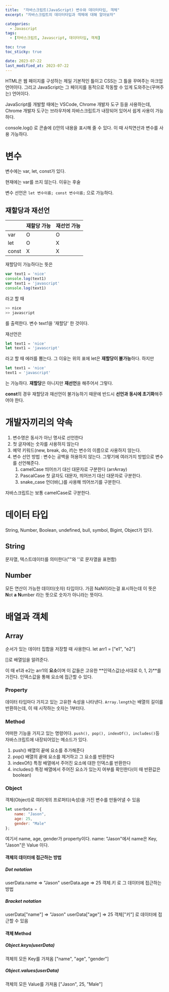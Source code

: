 ```yaml
---
title:  "자바스크립트(JavaScript) 변수와 데이터타입, 객체"
excerpt: "자바스크립트의 데이터타입과 객체에 대해 알아보자"

categories:
  - Javascript
tags:
  - [자바스크립트, Javascript, 데이터타입, 객체]

toc: true
toc_sticky: true

date: 2023-07-22
last_modified_at: 2023-07-22
---
```


HTML은 웹 페이지를 구성하는 제일 기본적인 틀이고
CSS는 그 틀을 꾸며주는 마크업 언어이다.
그리고 JavaScript는 그 페이지를 동적으로 작동할 수 있게 도와주는(꾸며주는) 언어이다.

JavaScript를 개발할 때에는 VSCode, Chrome 개발자 도구 등을 사용하는데, Chrome 개발자 도구는 브라우저에 자바스크립트가 내장되어 있어서 쉽게 사용이 가능하다.

console.log() 로 콘솔에 ()안의 내용을 표시해 줄 수 있다. 이 때 사칙연산과 변수를 사용 가능하다.

# 변수

변수에는 var, let, const가 있다.

현재에는 var를 쓰지 않는다. 이유는 후술

변수 선언은 ``let 변수이름; const 변수이름;`` 으로 가능하다.

## 재할당과 재선언

||재할당 가능|재선언 가능|
|--|----|----|
|var|O|O|
|let|O|X|
|const|X|X|

재할당이 가능하다는 뜻은

```js
var text1 = 'nice'
console.log(text1)
var text1 = 'javascript'
console.log(text1)
```

라고 할 때

```js
>> nice
>> javascript
```

를 출력한다. 변수 text1을 '재할당' 한 것이다.

재선언은

```js
let text1 = 'nice'
let text1 = 'javascript'
```

라고 할 때 에러를 뿜는다. 그 이유는 위의 표에 let은 **재할당이 불가능**하다. 하지만

```js
let text1 = 'nice'
text1 = 'javascript'
```

는 가능하다. **재할당**은 아니지만 **재선언**을 해주어서 그렇다.

**const**의 경우 재할당과 재선언이 불가능하기 때문에 반드시 **선언과 동시에 초기화**해주어야 한다.

# 개발자끼리의 약속

1. 변수명은 동사가 아닌 명사로 선언한다
2. 첫 글자에는 숫자를 사용하지 않는다
3. 예약 키워드(new, break, do, if)는 변수의 이름으로 사용하지 않는다.
4. 변수 선언 방법 : 변수는 공백을 허용하지 않는다. 그렇기에 여러가지 방법으로 변수를 선언해준다.
    1. camelCase
        띄어쓰기 대신 대문자로 구분한다 (arrArray)
    2. PascalCase
        첫 글자도 대문자, 띄어쓰기 대신 대문자로 구분한다.
    3. snake_case
        언더바(_)를 사용해 띄어쓰기를 구분한다.

자바스크립트는 보통 camelCase로 구분한다.
        
# 데이터 타입
String, Number, Boolean, undefined, bull, symbol, Bigint, Object가 있다.

## String
문자열, 텍스트데이터를 의미한다(""와 ''로 문자열을 표현함)

## Number
모든 연산이 가능한 데이터(숫자) 타입이다. 가끔 NaN이라는걸 표시하는데 이 뜻은 **N**ot **a** **N**umber 라는 뜻으로 숫자가 아니라는 뜻이다.

# 배열과 객체

## Array
순서가 있는 데이터 집합을 저장할 때 사용한다.
let arr1 = ["e1", "e2"]

[]로 배열임을 알려준다.

이 때 e1과 e2는 arr1의 **요소**이며 이 값들은 고유한 **인덱스값(순서대로 0, 1, 2)**를 가진다. 인덱스값을 통해 요소에 접근할 수 있다.

### Property
데이터 타입마다 가지고 있는 고유한 속성을 나타낸다. ``Array.length``는 배열의 길이를 반환하는데, 이 때 시작하는 숫자는 1부터다.

### Method
어떠한 기능을 가지고 있는 명령어다.
``push(), pop(), indexOf(), includes()``등 자바스크립트에 내장되어있는 메소드가 있다.

1. push()
배열의 끝에 요소를 추가해준다
2. pop()
배열의 끝에 요소를 제거하고 그 요소를 반환한다
3. indexOf()
특정 배열에서 주어진 요소에 대한 인덱스를 반환한다
4. includes()
특정 배열에서 주어진 요소가 있는지 여부를 확인한다(이 때 반환값은 boolean)

### Object
 객체(Object)로 여러개의 프로퍼티(속성)을 가진 변수를 만들어낼 수 있음
```js
let userData = {
    name: "Jason",
    age: 25,
    gender: "Male"
};
```
여기서 name, age, gender가 property이다.
name: "Jason"에서 name은 Key, "Jason"은 Value 이다.

#### 객체의 데이터에 접근하는 방법

##### Dot notation
userData.name => "Jason"
userData.age => 25
객체.키 로 그 데이터에 접근하는 방법

##### Bracket notation
userData["name"] => "Jason"
userData["age"] => 25
객체["키"] 로 데이터에 접근할 수 있음

#### 객체 Method

##### Object.keys(userData)
객체의 모든 Key를 가져옴 ["name", "age", "gender"]


##### Object.values(userData)
객체의 모든 Value를 가져옴 ["Jason", 25, "Male"]